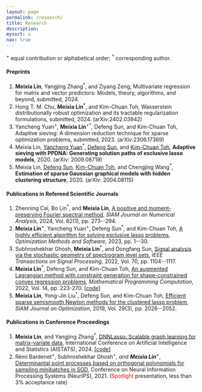 ```yaml
---
layout: page
permalink: /research/
title: Research
description: 
mysort: a
nav: true
---
```


<sup>+</sup> equal contribution or alphabetical order; <sup>*</sup> corresponding author.

<h4>Preprints</h4>

1. <strong>Meixia Lin</strong>, Yangjing Zhang<sup>*</sup>, and Ziyang Zeng, Multivariate regression for matrix and vector predictors: Models, theory, algorithms, and beyond, submitted, 2024.
2. Hong T. M. Chu, <strong>Meixia Lin</strong><sup>*</sup>, and Kim-Chuan Toh, Wasserstein distributionally robust optimization and its tractable regularization formulations, submitted, 2024. (arXiv:2402.03942)
3. Yancheng Yuan<sup>+</sup>, <strong>Meixia Lin</strong><sup>+*</sup>, Defeng Sun, and Kim-Chuan Toh, Adaptive sieving: A dimension reduction technique for sparse optimization problems, submitted, 2023. (arXiv:2306.17369)
4. Meixia Lin, <a href="https://sites.google.com/site/yuanyanchengpaul/home" style="text-decoration: underline;"> Yancheng Yuan</a><sup>*</sup>, <a href="https://www.polyu.edu.hk/ama/profile/dfsun/" style="text-decoration: underline;"> Defeng Sun</a>, and <a href="https://blog.nus.edu.sg/mattohkc/" style="text-decoration: underline;"> Kim-Chuan Toh</a>, <strong>Adaptive sieving with PPDNA: Generating solution paths of exclusive lasso models</strong>, 2020. (arXiv: 2009.08719)
5. Meixia Lin, <a href="https://www.polyu.edu.hk/ama/profile/dfsun/" style="text-decoration: underline;"> Defeng Sun</a>, <a href="https://blog.nus.edu.sg/mattohkc/" style="text-decoration: underline;"> Kim-Chuan Toh</a>, and Chengjing Wang<sup>*</sup>, <strong>Estimation of sparse Gaussian graphical models with hidden clustering structure</strong>, 2020. (arXiv: 2004.08115)


<h4>Publications in Refereed Scientific Journals</h4>

1. Zhenning Cai, Bo Lin<sup>*</sup>, and <strong>Meixia Lin</strong>, <a href="https://epubs.siam.org/doi/10.1137/23M1563918" style="text-decoration: underline;"> A positive and moment-preserving Fourier spectral method</a>, _SIAM Journal on Numerical Analysis_, 2024, Vol. 62(1), pp. 273--294.
2. <strong>Meixia Lin</strong><sup>+</sup>, Yancheng Yuan<sup>+</sup>, Defeng Sun<sup>*</sup>, and Kim-Chuan Toh, <a href="https://www.tandfonline.com/doi/full/10.1080/10556788.2023.2253356" style="text-decoration: underline;"> A highly efficient algorithm for solving exclusive lasso problems</a>, _Optimization Methods and Software_, 2023, pp. 1--30.
3. Subhroshekhar Ghosh, <strong>Meixia Lin</strong><sup>*</sup>, and Dongfang Sun, <a href="https://ieeexplore.ieee.org/document/9720125" style="text-decoration: underline;"> Signal analysis via the stochastic geometry of spectrogram level sets</a>, _IEEE Transactions on Signal Processing_, 2022, Vol. 70, pp. 1104--1117.
4. <strong>Meixia Lin</strong><sup>*</sup>, Defeng Sun, and Kim-Chuan Toh, <a href="https://link.springer.com/article/10.1007/s12532-021-00210-0" style="text-decoration: underline;"> An augmented Lagrangian method with constraint generation for shape-constrained convex regression problems</a>, _Mathematical Programming Computation_, 2022, Vol. 14, pp. 223-270. <a href="https://doi.org/10.5281/zenodo.5543733" style="text-decoration: underline;">[code]</a>
5. <strong>Meixia Lin</strong>, Yong-Jin Liu<sup>*</sup>, Defeng Sun, and Kim-Chuan Toh, <a href="https://epubs.siam.org/doi/abs/10.1137/18M1207752" style="text-decoration: underline;"> Efficient sparse semismooth Newton methods for the clustered lasso problem</a>, _SIAM Journal on Optimization_, 2019, Vol. 29(3), pp. 2026--2052.




<h4>Publications in Conference Proceedings</h4>

1. <strong>Meixia Lin</strong>, and Yangjing Zhang<sup>*</sup>, <a href="https://proceedings.mlr.press/v238/lin24b.html" style="text-decoration: underline;"> DNNLasso: Scalable graph learning for matrix-variate data</a>, International Conference on Artificial Intelligence and Statistics (AISTATS), 2024. <a href="https://github.com/YangjingZhang/DNNLasso" style="text-decoration: underline;">[code]</a>
2. Rémi Bardenet<sup>+</sup>, Subhroshekhar Ghosh<sup>+*</sup>, and <strong>Meixia Lin</strong><sup>+*</sup>, <a href="https://dl.acm.org/doi/10.5555/3540261.3541502" style="text-decoration: underline;"> Determinantal point processes based on orthogonal polynomials for sampling minibatches in SGD</a>, Conference on Neural Information Processing Systems (NeurIPS), 2021. (<span style="color:red">Spotlight</span> presentation, less than 3% acceptance rate)
   


